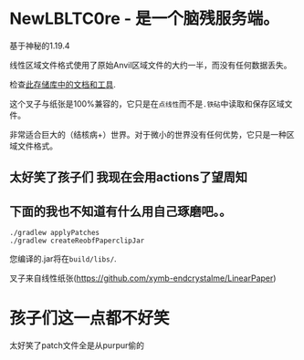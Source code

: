 # NewLBLTC0re - 是一个脑残服务端。 
基于神秘的1.19.4

线性区域文件格式使用了原始Anvil区域文件的大约一半，而没有任何数据丢失。

检查[此存储库中的文档和工具](https://github.com/xymb-endcrystalme/LinearRegionFileFormatTools).

这个叉子与纸张是100%兼容的，它只是在`点线性`而不是`.铁砧`中读取和保存区域文件。

非常适合巨大的（结核病+）世界。对于微小的世界没有任何优势，它只是一种区域文件格式。

## 太好笑了孩子们 我现在会用actions了望周知
## 下面的我也不知道有什么用自己琢磨吧。。
```
./gradlew applyPatches
./gradlew createReobfPaperclipJar
```

您编译的.jar将在`build/libs/`.

叉子来自线性纸张(https://github.com/xymb-endcrystalme/LinearPaper)


# 孩子们这一点都不好笑

太好笑了patch文件全是从purpur偷的
